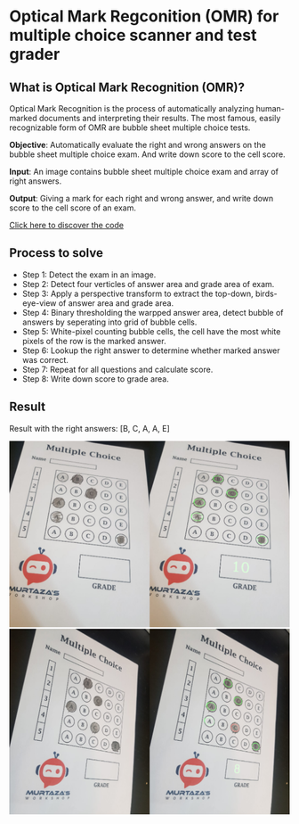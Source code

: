 # Optical Mark Regconition (OMR) for multiple choice scanner and test grader

## What is Optical Mark Recognition (OMR)?

Optical Mark Recognition is the process of automatically analyzing human-marked documents and interpreting their results. 
The most famous, easily recognizable form of OMR are bubble sheet multiple choice tests.

**Objective**: Automatically evaluate the right and wrong answers on the bubble sheet multiple choice exam. And write down score to the cell score.

**Input**: An image contains bubble sheet multiple choice exam and array of right answers.

**Output**: Giving a mark for each right and wrong answer, and write down score to the cell score of an exam.

[Click here to discover the code](https://github.com/hoangtv2000/opencv_practices/blob/main/code_advanced/OMR/code_omr.py)

## Process to solve

+ Step 1: Detect the exam in an image.
+ Step 2: Detect four verticles of answer area and grade area of exam.
+ Step 3: Apply a perspective transform to extract the top-down, birds-eye-view of answer area and grade area.
+ Step 4: Binary thresholding the warpped answer area, detect bubble of answers by seperating into grid of bubble cells.
+ Step 5: White-pixel counting bubble cells, the cell have the most white pixels of the row is the marked answer.
+ Step 6: Lookup the right answer to determine whether marked answer was correct.
+ Step 7: Repeat for all questions and calculate score.
+ Step 8: Write down score to grade area.

## Result

Result with the right answers: [B, C, A, A, E]

<img src = 'https://github.com/hoangtv2000/opencv_practices/blob/main/results/omr_res1.png'>
<img src = 'https://github.com/hoangtv2000/opencv_practices/blob/main/results/omr_res2.png'>
